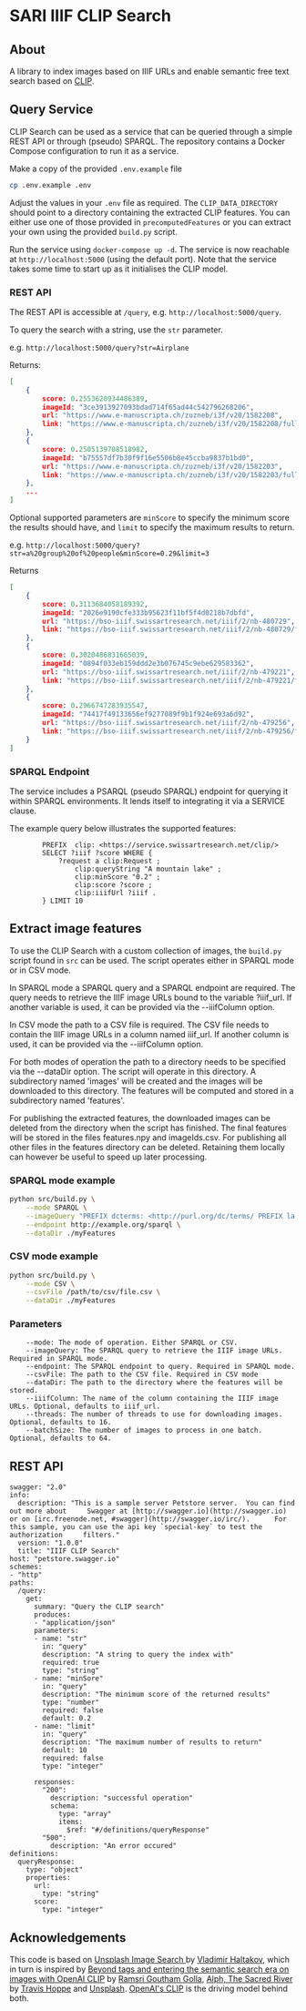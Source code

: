 # SARI IIIF CLIP Search

## About

A library to index images based on IIIF URLs and enable semantic free text search based on [CLIP](https://github.com/openai/CLIP).

## Query Service

CLIP Search can be used as a service that can be queried through a simple REST API or through (pseudo) SPARQL.
The repository contains a Docker Compose configuration to run it as a service.

Make a copy of the provided `.env.example` file

```bash
cp .env.example .env
```

Adjust the values in your `.env` file as required. The `CLIP_DATA_DIRECTORY` should point to a directory containing the extracted CLIP features. You can either use one of those provided in `precomputedFeatures` or you can extract your own using the provided `build.py` script.

Run the service using `docker-compose up -d`. The service is now reachable at `http://localhost:5000` (using the default port). Note that the service takes some time to start up as it initialises the CLIP model.

### REST API

The REST API is accessible at `/query`, e.g. `http://localhost:5000/query`. 

To query the search with a string, use the `str` parameter.

e.g. `http://localhost:5000/query?str=Airplane`

Returns:
```json
[
    {
        score: 0.2553620934486389,
        imageId: "3ce3913927093bdad714f65ad44c542796268206",
        url: "https://www.e-manuscripta.ch/zuzneb/i3f/v20/1582208",
        link: "https://www.e-manuscripta.ch/zuzneb/i3f/v20/1582208/full/1000,/0/default.jpg"
    },
    {
        score: 0.2505139708518982,
        imageId: "b75557df7b30f9f16e5506b8e45ccba9837b1bd0",
        url: "https://www.e-manuscripta.ch/zuzneb/i3f/v20/1582203",
        link: "https://www.e-manuscripta.ch/zuzneb/i3f/v20/1582203/full/1000,/0/default.jpg"
    },
    ...
]
```

Optional supported parameters are `minScore` to specify the minimum score the results should have, and `limit` to specify the maximum results to return.

e.g. `http://localhost:5000/query?str=a%20group%20of%20people&minScore=0.29&limit=3`

Returns
```json
[
    {
        score: 0.3113684058189392,
        imageId: "2026e9190cfe333b95623f11bf5f4d0218b7dbfd",
        url: "https://bso-iiif.swissartresearch.net/iiif/2/nb-480729",
        link: "https://bso-iiif.swissartresearch.net/iiif/2/nb-480729/full/1000,/0/default.jpg"
    },
    {
        score: 0.3020486831665039,
        imageId: "0894f033eb159ddd2e3b076745c9ebe629583362",
        url: "https://bso-iiif.swissartresearch.net/iiif/2/nb-479221",
        link: "https://bso-iiif.swissartresearch.net/iiif/2/nb-479221/full/1000,/0/default.jpg"
    },
    {
        score: 0.2966747283935547,
        imageId: "74417f49133656ef9277089f9b1f924e693a6d92",
        url: "https://bso-iiif.swissartresearch.net/iiif/2/nb-479256",
        link: "https://bso-iiif.swissartresearch.net/iiif/2/nb-479256/full/1000,/0/default.jpg"
    }
]
```

### SPARQL Endpoint

The service includes a PSARQL (pseudo SPARQL) endpoint for querying it within SPARQL environments. It lends itself to integrating it via a SERVICE clause.

The example query below illustrates the supported features:

```SPARQL
        PREFIX  clip: <https://service.swissartresearch.net/clip/>
        SELECT ?iiif ?score WHERE { 
            ?request a clip:Request ;
                clip:queryString "A mountain lake" ;
                clip:minScore "0.2" ;
                clip:score ?score ;
                clip:iiifUrl ?iiif .
        } LIMIT 10
```
## Extract image features

To use the CLIP Search with a custom collection of images, the `build.py` script found in `src` can be used.
The script operates either in SPARQL mode or in CSV mode.

In SPARQL mode a SPARQL query and a SPARQL endpoint are required. The query needs to retrieve the IIIF image URLs 
bound to the variable ?iiif_url. If another variable is used, it can be provided via the --iiifColumn option.

In CSV mode the path to a CSV file is required. The CSV file needs to contain the IIIF image URLs in a column named iiif_url.
If another column is used, it can be provided via the --iiifColumn option.

For both modes of operation the path to a directory needs to be specified via the --dataDir option. The script will operate in
this directory. A subdirectory named 'images' will be created and the images will be downloaded to this directory. The
features will be computed and stored in a subdirectory named 'features'.


For publishing the extracted features, the downloaded images can be deleted from the directory when the script has finished. 
The final features will be stored in the files features.npy and imageIds.csv. For publishing all other files in the features
directory can be deleted. Retaining them locally can however be useful to speed up later processing.

### SPARQL mode example

```bash
python src/build.py \
    --mode SPARQL \
    --imageQuery "PREFIX dcterms: <http://purl.org/dc/terms/ PREFIX la: <https://linked.art/ns/terms/> SELECT ?iiif_url WHERE { ?service a la:DigitalService ; dcterms:conformsTo <http://iiif.io/api/image> ; la:access_point ?iiif_url .}  ORDER BY ?iiif_url LIMIT 100" \
    --endpoint http://example.org/sparql \
    --dataDir ./myFeatures
```

### CSV mode example

```bash
python src/build.py \
    --mode CSV \
    --csvFile /path/to/csv/file.csv \
    --dataDir ./myFeatures
```

### Parameters

```
    --mode: The mode of operation. Either SPARQL or CSV.
    --imageQuery: The SPARQL query to retrieve the IIIF image URLs. Required in SPARQL mode.
    --endpoint: The SPARQL endpoint to query. Required in SPARQL mode.
    --csvFile: The path to the CSV file. Required in CSV mode
    --dataDir: The path to the directory where the features will be stored.
    --iiifColumn: The name of the column containing the IIIF image URLs. Optional, defaults to iiif_url.
    --threads: The number of threads to use for downloading images. Optional, defaults to 16.
    --batchSize: The number of images to process in one batch. Optional, defaults to 64.
```

## REST API

```swagger
swagger: "2.0"
info:
  description: "This is a sample server Petstore server.  You can find out more about     Swagger at [http://swagger.io](http://swagger.io) or on [irc.freenode.net, #swagger](http://swagger.io/irc/).      For this sample, you can use the api key `special-key` to test the authorization     filters."
  version: "1.0.0"
  title: "IIIF CLIP Search"
host: "petstore.swagger.io"
schemes:
- "http"
paths:
  /query:
    get:
      summary: "Query the CLIP search"
      produces:
      - "application/json"
      parameters:
      - name: "str"
        in: "query"
        description: "A string to query the index with"
        required: true
        type: "string"
      - name: "minSore"
        in: "query"
        description: "The minimum score of the returned results"
        type: "number"
        required: false
        default: 0.2
      - name: "limit"
        in: "query"
        description: "The maximum number of results to return"
        default: 10
        required: false
        type: "integer"
        
      responses:
        "200":
          description: "successful operation"
          schema:
            type: "array"
            items:
              $ref: "#/definitions/queryResponse"
        "500":
          description: "An error occured"
definitions:
  queryResponse:
    type: "object"
    properties:
      url:
        type: "string"
      score:
        type: "integer"
```

## Acknowledgements

This code is based on [Unsplash Image Search
](https://github.com/haltakov/natural-language-image-search) by [Vladimir Haltakov](https://github.com/haltakov), which in turn is inspired by [Beyond tags and entering the semantic search era on images with OpenAI CLIP](https://towardsdatascience.com/beyond-tags-and-entering-the-semantic-search-era-on-images-with-openai-clip-1f7d629a9978) by [Ramsri Goutham Golla](https://twitter.com/ramsri_goutham), [Alph, The Sacred River](https://github.com/thoppe/alph-the-sacred-river) by [Travis Hoppe](https://twitter.com/metasemantic) and [Unsplash](https://unsplash.com/). [OpenAI's CLIP](https://github.com/openai/CLIP) is the driving model behind both.
